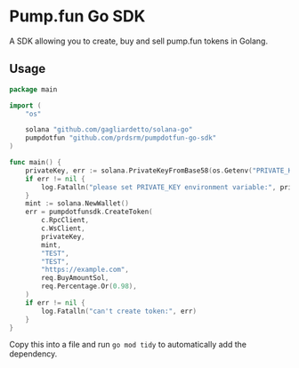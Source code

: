 # Pump.fun Go SDK

A SDK allowing you to create, buy and sell pump.fun tokens in Golang.

## Usage

```go
package main

import (
    "os"

    solana "github.com/gagliardetto/solana-go"
    pumpdotfun "github.com/prdsrm/pumpdotfun-go-sdk"
)

func main() {
	privateKey, err := solana.PrivateKeyFromBase58(os.Getenv("PRIVATE_KEY"))
	if err != nil {
		log.Fatalln("please set PRIVATE_KEY environment variable:", privateKey)
	}
	mint := solana.NewWallet()
	err = pumpdotfunsdk.CreateToken(
		c.RpcClient,
		c.WsClient,
		privateKey,
		mint,
		"TEST",
		"TEST",
		"https://example.com",
		req.BuyAmountSol,
		req.Percentage.Or(0.98),
	)
	if err != nil {
		log.Fatalln("can't create token:", err)
	}
}
```

Copy this into a file and run `go mod tidy` to automatically add the dependency.
